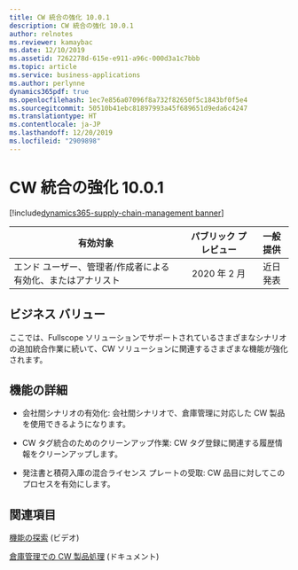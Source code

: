 ```yaml
---
title: CW 統合の強化 10.0.1
description: CW 統合の強化 10.0.1
author: relnotes
ms.reviewer: kamaybac
ms.date: 12/10/2019
ms.assetid: 7262278d-615e-e911-a96c-000d3a1c7bbb
ms.topic: article
ms.service: business-applications
ms.author: perlynne
dynamics365pdf: true
ms.openlocfilehash: 1ec7e856a07096f8a732f82650f5c1843bf0f5e4
ms.sourcegitcommit: 50510b41ebc81897993a45f689651d9eda6c4247
ms.translationtype: HT
ms.contentlocale: ja-JP
ms.lasthandoff: 12/20/2019
ms.locfileid: "2909898"
---
```

# <a name="further-catch-weight-integration-1001"></a>CW 統合の強化 10.0.1
[!include[dynamics365-supply-chain-management banner](../includes/dynamics365-supply-chain-management.md)]

| 有効対象    |  パブリック プレビュー | 一般提供 | 
| ---------- | :----------: |:----------: |
|エンド ユーザー、管理者/作成者による有効化、またはアナリスト|2020 年 2 月| 近日発表|


## <a name="business-value"></a>ビジネス バリュー
<!-- bv start -->
ここでは、Fullscope ソリューションでサポートされているさまざまなシナリオの追加統合作業に続いて、CW ソリューションに関連するさまざまな機能が強化されます。
<!-- bv end -->



## <a name="feature-details"></a>機能の詳細
<!--feature detail start -->
-  会社間シナリオの有効化: 会社間シナリオで、倉庫管理に対応した CW 製品を使用できるようになります。

 -  CW タグ統合のためのクリーンアップ作業: CW タグ登録に関連する履歴情報をクリーンアップします。

 -  発注書と積荷入庫の混合ライセンス プレートの受取: CW 品目に対してこのプロセスを有効にします。
<!--feature detail end -->










## <a name="see-also"></a>関連項目
[機能の探索](https://www.microsoft.com/videoplayer/embed/RE4jzx8) (ビデオ)

[倉庫管理での CW 製品処理](https://docs.microsoft.com/dynamics365/supply-chain/warehousing/catch-weight-processing) (ドキュメント)
